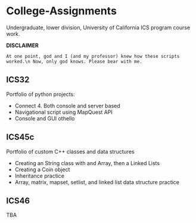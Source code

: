 # College-Assignments

Undergraduate, lower division, University of California ICS program course work.

**DISCLAIMER**
```
At one point, god and I (and my professor) knew how these scripts worked.\n Now, only god knows. Please bear with me.
```

## ICS32

Portfolio of python projects:
- Connect 4. Both console and server based
- Navigational script using MapQuest API
- Console and GUI othello

## ICS45c

Portfolio of custom C++ classes and data structures
- Creating an String class with and Array, then a Linked Lists
- Creating a Coin object
- Inheritance practice 
- Array, matrix, mapset, setlist, and linked list data structure practice

## ICS46

TBA